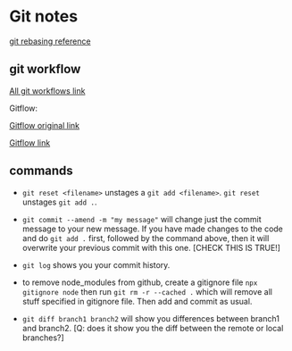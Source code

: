 # Git notes

[git rebasing reference](https://www.git-tower.com/learn/git/ebook/en/desktop-gui/advanced-topics/rebase#start)

## git workflow

[All git workflows link](https://www.atlassian.com/git/tutorials/comparing-workflows)

Gitflow:

[Gitflow original link](https://nvie.com/posts/a-successful-git-branching-model/)

[Gitflow link](https://www.atlassian.com/git/tutorials/comparing-workflows/gitflow-workflow)


## commands

- ```git reset <filename>``` unstages a ```git add <filename>```. 
```git reset``` unstages ```git add .```.

- ```git commit --amend -m "my message"``` will change just the commit message to your new message. If you have made changes to the code and
do ```git add .``` first, followed by the command above, then it will overwrite your previous commit with this one. [CHECK THIS IS TRUE!]

- ```git log``` shows you your commit history.

- to remove node_modules from github, create a gitignore file
```npx gitignore node```
then run
```git rm -r --cached .```
which will remove all stuff
specified in gitignore file.
Then add and commit as usual.

- ```git diff branch1 branch2``` will show you differences between branch1 and branch2. [Q: does it show you the diff between the remote or local branches?]